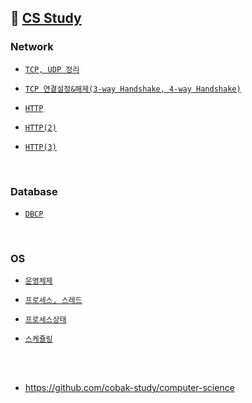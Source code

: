 ## 📝 [CS Study](https://github.com/cobak-study/computer-science)

### Network

  - [`TCP, UDP 정리`](https://github.com/JuHyun419/study/blob/master/computer-science/Network/TCP,UDP.md)

  - [`TCP 연결설정&해제(3-way Handshake, 4-way Handshake)`](https://github.com/JuHyun419/study/blob/master/computer-science/Network/TCP-%EC%97%B0%EA%B2%B0%EC%84%A4%EC%A0%95%26%ED%95%B4%EC%A0%9C.md)

  - [`HTTP`](https://github.com/JuHyun419/study/blob/master/computer-science/Network/HTTP.md)

  - [`HTTP(2)`](https://github.com/JuHyun419/study/blob/master/computer-science/Network/HTTP(2).md)

  - [`HTTP(3)`](https://github.com/JuHyun419/study/blob/master/computer-science/Network/HTTP(3).md)


<br>


### Database

  - [`DBCP`](https://github.com/JuHyun419/study/blob/master/computer-science/Database/DBCP.md)

<br>


### OS

  - [`운영체제`](https://github.com/JuHyun419/study/blob/master/computer-science/OS/%EC%9A%B4%EC%98%81%EC%B2%B4%EC%A0%9C.md)

  - [`프로세스, 스레드`](https://github.com/JuHyun419/study/blob/master/computer-science/OS/%ED%94%84%EB%A1%9C%EC%84%B8%EC%8A%A4%2C%EC%8A%A4%EB%A0%88%EB%93%9C.md)

  - [`프로세스상태`](https://github.com/JuHyun419/study/blob/master/computer-science/OS/%ED%94%84%EB%A1%9C%EC%84%B8%EC%8A%A4%EC%83%81%ED%83%9C.md)

  - [`스케쥴링`](https://github.com/JuHyun419/study/blob/master/computer-science/OS/%EC%8A%A4%EC%BC%80%EC%A5%B4%EB%A7%81.md)

<br><br>

- https://github.com/cobak-study/computer-science
